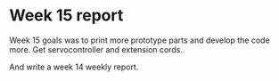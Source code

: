 # Week 15 report

Week 15 goals was to print more prototype parts and develop the code more. Get servocontroller and extension cords.

And write a week 14 weekly report.
